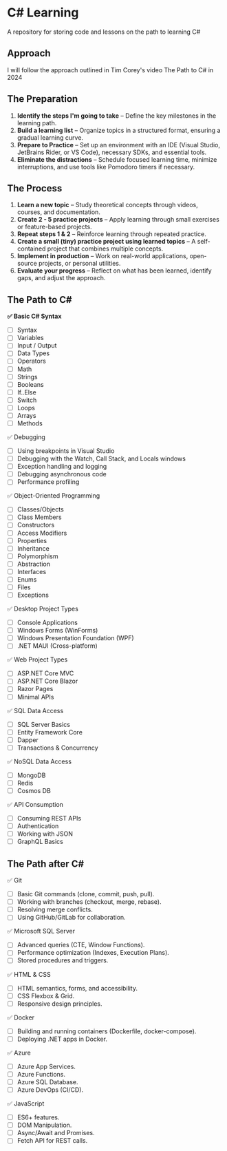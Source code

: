 # C# Learning
A repository for storing code and lessons on the path to learning C#

## Approach
I will follow the approach outlined in Tim Corey's video The Path to C# in 2024

## The Preparation
1. **Identify the steps I'm going to take** – Define the key milestones in the learning path.
2. **Build a learning list** – Organize topics in a structured format, ensuring a gradual learning curve.
3. **Prepare to Practice** – Set up an environment with an IDE (Visual Studio, JetBrains Rider, or VS Code), necessary SDKs, and essential tools.
4. **Eliminate the distractions** – Schedule focused learning time, minimize interruptions, and use tools like Pomodoro timers if necessary.

   
## The Process
1. **Learn a new topic** – Study theoretical concepts through videos, courses, and documentation.
2. **Create 2 - 5 practice projects** – Apply learning through small exercises or feature-based projects.
3. **Repeat steps 1 & 2** – Reinforce learning through repeated practice.
4. **Create a small (tiny) practice project using learned topics** – A self-contained project that combines multiple concepts.
5. **Implement in production** – Work on real-world applications, open-source projects, or personal utilities.
6. **Evaluate your progress** – Reflect on what has been learned, identify gaps, and adjust the approach.


## The Path to C#
**✅ Basic C# Syntax**
- [ ] Syntax 
- [ ] Variables
- [ ] Input / Output
- [ ] Data Types
- [ ] Operators
- [ ] Math
- [ ] Strings
- [ ] Booleans
- [ ] If..Else
- [ ] Switch
- [ ] Loops
- [ ] Arrays 
- [ ] Methods

✅ Debugging
- [ ] Using breakpoints in Visual Studio
- [ ] Debugging with the Watch, Call Stack, and Locals windows
- [ ] Exception handling and logging
- [ ] Debugging asynchronous code
- [ ] Performance profiling

✅ Object-Oriented Programming
- [ ] Classes/Objects
- [ ] Class Members
- [ ] Constructors
- [ ] Access Modifiers
- [ ] Properties
- [ ] Inheritance
- [ ] Polymorphism
- [ ] Abstraction
- [ ] Interfaces
- [ ] Enums
- [ ] Files
- [ ] Exceptions

✅ Desktop Project Types
- [ ] Console Applications
- [ ] Windows Forms (WinForms)
- [ ] Windows Presentation Foundation (WPF)
- [ ] .NET MAUI (Cross-platform)

✅ Web Project Types
- [ ] ASP.NET Core MVC
- [ ] ASP.NET Core Blazor
- [ ] Razor Pages
- [ ] Minimal APIs

✅ SQL Data Access
- [ ] SQL Server Basics
- [ ] Entity Framework Core
- [ ] Dapper
- [ ] Transactions & Concurrency

✅ NoSQL Data Access
- [ ] MongoDB
- [ ] Redis
- [ ] Cosmos DB

✅ API Consumption
- [ ] Consuming REST APIs
- [ ] Authentication
- [ ] Working with JSON
- [ ] GraphQL Basics

## The Path after C#
✅ Git
- [ ] Basic Git commands (clone, commit, push, pull).
- [ ] Working with branches (checkout, merge, rebase).
- [ ] Resolving merge conflicts.
- [ ] Using GitHub/GitLab for collaboration.

✅ Microsoft SQL Server
- [ ] Advanced queries (CTE, Window Functions).
- [ ] Performance optimization (Indexes, Execution Plans).
- [ ] Stored procedures and triggers.

✅ HTML & CSS
- [ ] HTML semantics, forms, and accessibility.
- [ ] CSS Flexbox & Grid.
- [ ] Responsive design principles.

✅ Docker
- [ ] Building and running containers (Dockerfile, docker-compose).
- [ ] Deploying .NET apps in Docker.

✅ Azure
- [ ] Azure App Services.
- [ ] Azure Functions.
- [ ] Azure SQL Database.
- [ ] Azure DevOps (CI/CD).

✅ JavaScript
- [ ] ES6+ features.
- [ ] DOM Manipulation.
- [ ] Async/Await and Promises.
- [ ] Fetch API for REST calls.
